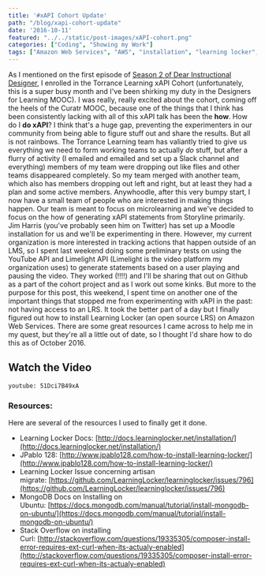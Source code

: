 ```yaml
---
title: '#xAPI Cohort Update'
path: "/blog/xapi-cohort-update"
date: '2016-10-11'
featured: "../../static/post-images/xAPI-cohort.png"
categories: ["Coding", "Showing my Work"]
tags: ["Amazon Web Services", "AWS", "installation", "learning locker", "xAPI"]
---
```


As I mentioned on the first episode of [Season 2 of Dear Instructional Designer](/blog/dear-id-interview-with-craig-wiggins/), I enrolled in the Torrance Learning xAPI Cohort (unfortunately, this is a super busy month and I've been shirking my duty in the Designers for Learning MOOC). I was really, really excited about the cohort, coming off the heels of the Curatr MOOC, because one of the things that I think has been consistently lacking with all of this xAPI talk has been the **how**. How do I **do xAPI**? I think that's a huge gap, preventing the experimenters in our community from being able to figure stuff out and share the results. But all is not rainbows. The Torrance Learning team has valiantly tried to give us everything we need to form working teams to actually _do_ stuff, but after a flurry of activity (I emailed and emailed and set up a Slack channel and everything) members of my team were dropping out like flies and other teams disappeared completely. So my team merged with another team, which also has members dropping out left and right, but at least they had a plan and some active members. Anywhoodle, after this very bumpy start, I now have a small team of people who are interested in making things happen. Our team is meant to focus on microlearning and we've decided to focus on the how of generating xAPI statements from Storyline primarily. Jim Harris (you've probably seen him on Twitter) has set up a Moodle installation for us and we'll be experimenting in there. However, my current organization is more interested in tracking actions that happen outside of an LMS, so I spent last weekend doing some preliminary tests on using the YouTube API and Limelight API (Limelight is the video platform my organization uses) to generate statements based on a user playing and pausing the video. They worked (!!!!) and I'll be sharing that out on Github as a part of the cohort project and as I work out some kinks. But more to the purpose for this post, this weekend, I spent time on another one of the important things that stopped me from experimenting with xAPI in the past: not having access to an LRS. It took the better part of a day but I finally figured out how to install Learning Locker (an open source LRS) on Amazon Web Services. There are some great resources I came across to help me in my quest, but they're all a little out of date, so I thought I'd share how to do this as of October 2016.

## Watch the Video

`youtube: 51Dci7B49xA`

### Resources:

Here are several of the resources I used to finally get it done.

*   Learning Locker Docs: [http://docs.learninglocker.net/installation/](http://docs.learninglocker.net/installation/)
*   JPablo 128: [http://www.jpablo128.com/how-to-install-learning-locker/](http://www.jpablo128.com/how-to-install-learning-locker/)
*   Learning Locker Issue concerning artisan migrate: [https://github.com/LearningLocker/learninglocker/issues/796](https://github.com/LearningLocker/learninglocker/issues/796)
*   MongoDB Docs on Installing on Ubuntu: [https://docs.mongodb.com/manual/tutorial/install-mongodb-on-ubuntu/](https://docs.mongodb.com/manual/tutorial/install-mongodb-on-ubuntu/)
*   Stack Overflow on installing Curl: [http://stackoverflow.com/questions/19335305/composer-install-error-requires-ext-curl-when-its-actualy-enabled](http://stackoverflow.com/questions/19335305/composer-install-error-requires-ext-curl-when-its-actualy-enabled)
